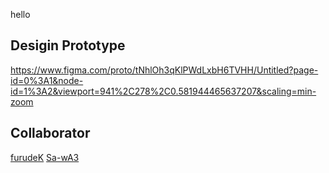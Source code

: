 hello

## Desigin Prototype
https://www.figma.com/proto/tNhlOh3qKlPWdLxbH6TVHH/Untitled?page-id=0%3A1&node-id=1%3A2&viewport=941%2C278%2C0.581944465637207&scaling=min-zoom

## Collaborator
[furudeK](https://github.com/furudeK)
[Sa-wA3](https://github.com/Sa-wA3)
